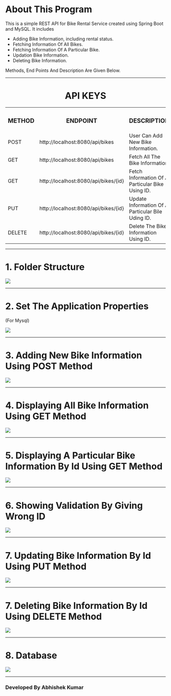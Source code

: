 <h1>About This Program</h1>
<p>This is a simple REST API for Bike Rental Service created using  Spring Boot and MySQL. It includes
<ul>
  <li>Adding Bike Information, including rental status.</li>
  <li>Fetching Information Of All Bikes.</li>
  <li>Fetching Information Of A Particular Bike.</li>
  <li>Updation Bike Information.</li>
  <li>Deleting Bike Information.</li>
</ul>
  Methods, End Points And Description Are Given Below.
</p>
<hr>
<center>
<h1>API KEYS</h1>

<table>
<r>
  <th><h3>METHOD</h3></th>
   <th><h3>ENDPOINT</h3></th>
  <th><h3>DESCRIPTION</h3></th>
</r>
<tr>
<td>POST</td>
<td>http://localhost:8080/api/bikes</td>
<td>User Can Add New Bike Information.</td>
</tr>
<tr>
<td>GET</td>
<td>http://localhost:8080/api/bikes</td>
  <td>Fetch All The Bike Information.</td>
</tr>
  <tr>
<td>GET</td>
<td>http://localhost:8080/api/bikes/{id}</td>

 <td>Fetch Information Of A Particular Bike Using ID.</td>
</tr>
<tr>
<td>PUT</td>
<td>http://localhost:8080/api/bikes/{id}</td>
  <td>Update Information Of A Particular Bile Uding ID.</td>
</tr>
<tr>
<td>DELETE</td>
<td>http://localhost:8080/api/bikes/{id}</{id}td>
  <td>Delete The Bike Information Using ID.</td>
</tr>
  
</table>
</center>
<hr>
<h1>1. Folder Structure</h1>
<img src="SCREENSHOT/Capture1.PNG"/>
<hr>
<h1>2. Set The Application Properties</h1><p> (For Mysql)</p>
<img src="SCREENSHOT/Capture2.PNG"/>
<hr>
<h1>3. Adding New Bike Information Using POST Method</h1>
<img src="SCREENSHOT/Capture3.PNG"/>
<hr>
<h1>4. Displaying All Bike Information Using GET Method</h1>
<img src="SCREENSHOT/Capture4.PNG"/>
<hr>
<h1>5. Displaying A Particular Bike Information By Id Using GET Method</h1>
<img src="SCREENSHOT/Capture5.PNG"/>
<hr>
<h1>6. Showing Validation By Giving Wrong ID</h1>
<img src="SCREENSHOT/Capture6.PNG"/>
<hr>
<h1>7. Updating Bike Information By Id Using PUT Method</h1>
<img src="SCREENSHOT/Capture7.PNG"/>
<hr>
<h1>7. Deleting Bike Information By Id Using DELETE Method</h1>
<img src="SCREENSHOT/Capture8.PNG"/>
<hr>
<h1>8. Database </h1>
<img src="SCREENSHOT/Capture9.PNG"/>
<hr>
<h3>Developed By Abhishek Kumar</h3>

